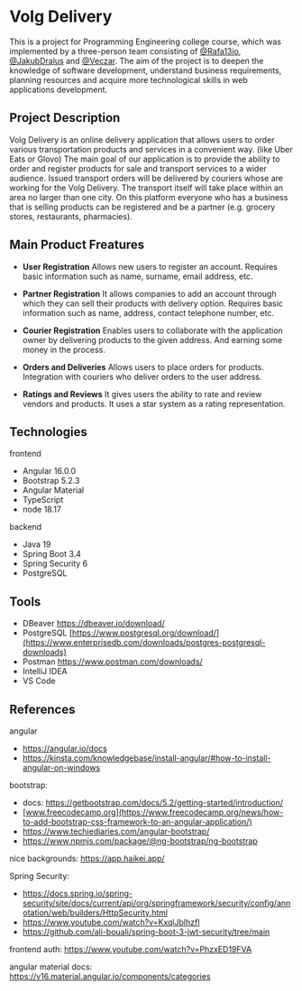 # Volg Delivery

This is a project for Programming Engineering college course, which was implemented by a three-person team consisting of
[@Rafa13io](https://github.com/Rafa13io), [@JakubDralus](https://github.com/JakubDralus) and [@Veczar](https://github.com/Veczar).
The aim of the project is to deepen the knowledge of software development, understand business requirements, planning resources and 
acquire more technological skills in web applications development. 

## Project Description

Volg Delivery is an online delivery application that allows users to order various transportation products and services in a convenient way.
(like Uber Eats or Glovo) The main goal of our application is to provide the ability to order and register products for sale and transport services 
to a wider audience. Issued transport orders will be delivered by couriers whose are working for the Volg Delivery. 
The transport itself will take place within an area no larger than one city. On this platform everyone who has a business 
that is selling products can be registered and be a partner (e.g. grocery stores, restaurants, pharmacies).

## Main Product Freatures

- **User Registration**
Allows new users to register an account.
Requires basic information such as name, surname, email address, etc.

- **Partner Registration**
It allows companies to add an account through which they can sell their products with delivery option.
Requires basic information such as name, address, contact telephone number, etc.

- **Courier Registration**
Enables users to collaborate with the application owner by delivering products to the given address.
And earning some money in the process.

- **Orders and Deliveries**
Allows users to place orders for products.
Integration with couriers who deliver orders to the user address.

- **Ratings and Reviews**
It gives users the ability to rate and review vendors and products.
It uses a star system as a rating representation.

[//]: # (```bash)
[//]: # (Get-NetTCPConnection -LocalPort 8080 | ForEach-Object { Stop-Process -Id $_.OwningProcess -Force })
[//]: # (```)

## Technologies
frontend
- Angular 16.0.0
- Bootstrap 5.2.3
- Angular Material
- TypeScript
- node 18.17

backend
- Java 19
- Spring Boot 3.4
- Spring Security 6
- PostgreSQL

## Tools
- DBeaver https://dbeaver.io/download/
- PostgreSQL [https://www.postgresql.org/download/](https://www.enterprisedb.com/downloads/postgres-postgresql-downloads)
- Postman https://www.postman.com/downloads/
- IntelliJ IDEA
- VS Code

## References

angular
- https://angular.io/docs
- https://kinsta.com/knowledgebase/install-angular/#how-to-install-angular-on-windows

bootstrap:
- docs: https://getbootstrap.com/docs/5.2/getting-started/introduction/
- [www.freecodecamp.org](https://www.freecodecamp.org/news/how-to-add-bootstrap-css-framework-to-an-angular-application/)
- https://www.techiediaries.com/angular-bootstrap/
- https://www.npmjs.com/package/@ng-bootstrap/ng-bootstrap

nice backgrounds: https://app.haikei.app/

Spring Security:
- https://docs.spring.io/spring-security/site/docs/current/api/org/springframework/security/config/annotation/web/builders/HttpSecurity.html
- https://www.youtube.com/watch?v=KxqlJblhzfI
- https://github.com/ali-bouali/spring-boot-3-jwt-security/tree/main

frontend auth: 
https://www.youtube.com/watch?v=PhzxED19FVA

angular material docs:
https://v16.material.angular.io/components/categories

